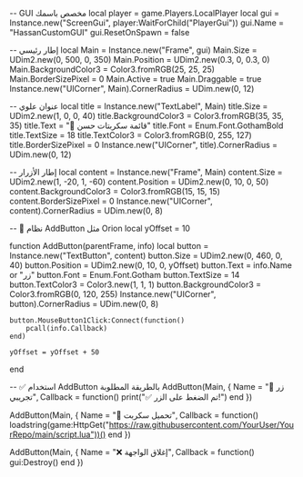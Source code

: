 -- GUI مخصص باسمك
local player = game.Players.LocalPlayer
local gui = Instance.new("ScreenGui", player:WaitForChild("PlayerGui"))
gui.Name = "HassanCustomGUI"
gui.ResetOnSpawn = false

-- إطار رئيسي
local Main = Instance.new("Frame", gui)
Main.Size = UDim2.new(0, 500, 0, 350)
Main.Position = UDim2.new(0.3, 0, 0.3, 0)
Main.BackgroundColor3 = Color3.fromRGB(25, 25, 25)
Main.BorderSizePixel = 0
Main.Active = true
Main.Draggable = true
Instance.new("UICorner", Main).CornerRadius = UDim.new(0, 12)

-- عنوان علوي
local title = Instance.new("TextLabel", Main)
title.Size = UDim2.new(1, 0, 0, 40)
title.BackgroundColor3 = Color3.fromRGB(35, 35, 35)
title.Text = "📘 قائمة سكربتات حسن"
title.Font = Enum.Font.GothamBold
title.TextSize = 18
title.TextColor3 = Color3.fromRGB(0, 255, 127)
title.BorderSizePixel = 0
Instance.new("UICorner", title).CornerRadius = UDim.new(0, 12)

-- إطار الأزرار
local content = Instance.new("Frame", Main)
content.Size = UDim2.new(1, -20, 1, -60)
content.Position = UDim2.new(0, 10, 0, 50)
content.BackgroundColor3 = Color3.fromRGB(15, 15, 15)
content.BorderSizePixel = 0
Instance.new("UICorner", content).CornerRadius = UDim.new(0, 8)

-- 🧠 نظام AddButton مثل Orion
local yOffset = 10

function AddButton(parentFrame, info)
	local button = Instance.new("TextButton", content)
	button.Size = UDim2.new(0, 460, 0, 40)
	button.Position = UDim2.new(0, 10, 0, yOffset)
	button.Text = info.Name or "زر"
	button.Font = Enum.Font.Gotham
	button.TextSize = 14
	button.TextColor3 = Color3.new(1, 1, 1)
	button.BackgroundColor3 = Color3.fromRGB(0, 120, 255)
	Instance.new("UICorner", button).CornerRadius = UDim.new(0, 8)

	button.MouseButton1Click:Connect(function()
		pcall(info.Callback)
	end)

	yOffset = yOffset + 50
end

-- ✅ استخدام AddButton بالطريقة المطلوبة
AddButton(Main, {
	Name = "🧪 زر تجريبي",
	Callback = function()
		print("✅ تم الضغط على الزر!")
	end
})

AddButton(Main, {
	Name = "🚀 تحميل سكربت",
	Callback = function()
		loadstring(game:HttpGet("https://raw.githubusercontent.com/YourUser/YourRepo/main/script.lua"))()
	end
})

AddButton(Main, {
	Name = "❌ إغلاق الواجهة",
	Callback = function()
		gui:Destroy()
	end
})
